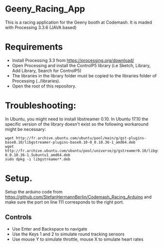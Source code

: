 # Geeny_Racing_App

This is a racing application for the Geeny booth at Codemash.
It is maded with Processing 3.3.6 (JAVA based)

# Requirements

* Install Processing 3.3 from https://processing.org/download/
* Open Processing and install the ControlP5 library (i.e Sketch, Library, Add
  Library, Search for ControlP5)
* The libraries in the library folder must be copied to the libraries folder of
  Processing (../libraries).
* Open the root of this repository.

# Troubleshooting:

In Ubuntu, you might need to install libstreamer 0.10.
In Ubuntu 17.10 the specific version of the library doesn't exist so the following
workaround might be necessary:

```
wget http://fr.archive.ubuntu.com/ubuntu/pool/main/g/gst-plugins-base0.10/libgstreamer-plugins-base0.10-0_0.10.36-1_amd64.deb
wget http://fr.archive.ubuntu.com/ubuntu/pool/universe/g/gstreamer0.10/libgstreamer0.10-0_0.10.36-1.5ubuntu1_amd64.deb
sudo dpkg -i libgstreamer*.deb
```
# Setup.

Setup the arduino code from
https://github.com/StefanHermannBerlin/Codemash_Racing_Arduino
and make sure the port on line 111 corresponds to the right port.

Controls
----------------------
- Use Enter and Backspace to navigate
- Use the Keys 1 and 2 to simulate round tracking sensors
- Use mouse Y to simulate throttle, mouse X to simulate heart rates
